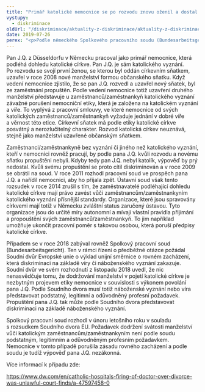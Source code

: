 ```yaml
---
title: "Primář katolické nemocnice se po rozvodu znovu oženil a dostal kvůli tomu výpověď. Soud to označil za diskriminaci."
vystupy:
  - diskriminace
oldUrl: "/diskriminace/aktuality-z-diskriminace/aktuality-z-diskriminace-2019/primar-katolicke-nemocnice-se-po-rozvodu-znovu-ozenil-a-dostal-kvuli-tomu-vypoved-soud-to-o/"
date: 2019-07-26
perex: "<p>Podle německého Spolkového pracovního soudu (Bundesarbeitsgericht) není dodržení svátosti manželství u zaměstnanců/zaměstnankyň katolického vyznání legitimním profesním požadavkem.</p>"
---
```


<!-- imported from the old website -->

<p>Pan J.Q. z Düsseldorfu v Německu pracoval jako primář nemocnice, která podléhá dohledu katolické církve. Pan J.Q. je sám katolického vyznání. Po rozvodu se svojí první ženou, se kterou byl oddán církevním sňatkem, uzavřel v roce 2008 nové manželství formou občanského sňatku. Když vedení nemocnice zjistilo, že se pan J.Q. rozvedl a uzavřel nový sňatek, byl ze zaměstnání propuštěn. Podle vedení nemocnice totiž uzavření druhého manželství představuje u zaměstnanců/zaměstnankyň katolického vyznání závažné porušení nemocniční etiky, která je založena na katolickém vyznání a víře. To vyplývá z pracovní smlouvy, ve které nemocnice od svých katolických zaměstnanců/zaměstnankyň vyžaduje jednání v dobré víře a věrnost této etice. Církevní sňatek má podle etiky katolické církve posvátný a nerozlučitelný charakter. Rozvod katolická církev neuznává, stejně jako manželství uzavřené občanským sňatkem. </p> <p>Zaměstnanci/zaměstnankyně bez vyznání či jiného než katolického vyznání, kteří v nemocnici rovněž pracují, by podle pana J.Q. kvůli rozvodu a novému sňatku propuštěni nebyli. Kdyby tedy pan J.Q. nebyl katolík, výpověď by prý nedostal. Kvůli svému propuštění se proto cítil diskriminován a v roce 2009 se obrátil na soud. V roce 2011 rozhodl pracovní soud ve prospěch pana J.Q. a nařídil nemocnici, aby ho přijala zpět. Ústavní soud však tento rozsudek v roce 2014 zrušil s tím, že zaměstnavatelé podléhající dohledu katolické církve mají právo zavést vůči zaměstnancům/zaměstnankyním katolického vyznání přísnější standardy. Organizace, které jsou spravovány církvemi mají totiž v Německu zvláštní status zaručený ústavou. Tyto organizace jsou do určité míry autonomní a mívají vlastní pravidla přijímání a propouštění svých zaměstnanců/zaměstnankyň. To jim například umožňuje ukončit pracovní poměr s takovou osobou, která poruší předpisy katolické církve. </p> <p>Případem se v roce 2018 zabýval rovněž Spolkový pracovní soud (Bundesarbeitsgericht). Ten v rámci řízení o předběžné otázce požádal Soudní dvůr Evropské unie o výklad unijní směrnice o rovném zacházení, která diskriminaci na základě víry či náboženského vyznání zakazuje. Soudní dvůr ve svém rozhodnutí z listopadu 2018 uvedl, že nic nenasvědčuje tomu, že dodržování manželství v pojetí katolické církve je nezbytným projevem etiky nemocnice v souvislosti s výkonem povolání pana J.Q. Podle Soudního dvora musí totiž náboženské vyznání nebo víra představovat podstatný, legitimní a odůvodněný profesní požadavek. Propuštění pana J.Q. tak může podle Soudního dvora představovat diskriminaci na základě náboženského vyznání.</p> <p>Spolkový pracovní soud rozhodl v únoru letošního roku v souladu s rozsudkem Soudního dvora EU. Požadavek dodržení svátosti manželství vůči katolickým zaměstnancům/zaměstnankyním není podle soudu podstatným, legitimním a odůvodněným profesním požadavkem. Nemocnice v tomto případě porušila zásadu rovného zacházení a podle soudu je tudíž výpověď pana J.Q. nezákonná.</p> <p></p> <p>Více informací k případu zde:</p> <a href="https://www.dw.com/en/catholic-hospitals-firing-of-doctor-over-divorce-was-unlawful-court-finds/a-47597458-0" target="_blank">https://www.dw.com/en/catholic-hospitals-firing-of-doctor-over-divorce-was-unlawful-court-finds/a-47597458-0</a>
